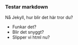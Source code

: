 ### Testar markdown ###

Nå Jekyll, hur blir det här tror du?

* Funkar det?
* Blir det snyggt?
* Slipper vi html nu?
